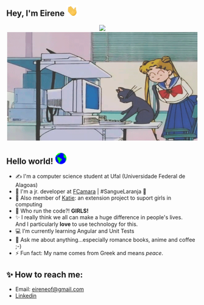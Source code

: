 ## Hey, I'm Eirene  <img src="assets/Hi.gif" width="30">

<div align="center">
  <img src="https://github-readme-stats.vercel.app/api/top-langs/?username=eireneof&layout=compact)](https://github.com/anuraghazra/github-readme-stats)">
  <img  alt="GIF" src="assets/tumblr_mt3lpxmL0v1r0dbsno1_500.gif" width="500" height="285" />
  
 </div>


## Hello world! <img src="assets/Earth.gif" width="30">

- ✍ I'm a computer science student at Ufal (Universidade Federal de Alagoas)
- :rocket: I'm a jr. developer at [FCamara](fcamara.com)  |  #SangueLaranja 🧡
- :dancer: Also member of [Katie](https://ic.ufal.br/extensao/katie/): an extension project to suport girls in computing
- 👯 Who run the code?! **GIRLS!**
- :sparkles: I really think we all can make a huge difference in people's lives.<br>And I particularly **love** to use technology for this.
- :computer: I’m currently learning Angular and Unit Tests
- 💬 Ask me about anything...especially romance books, anime and coffee ;-)
- ⚡ Fun fact: My name comes from Greek and means *peace*.

## :sparkles: How to reach me: 

- Email: eireneof@gmail.com
- [Linkedin](https://www.linkedin.com/in/eirenefireman/)



